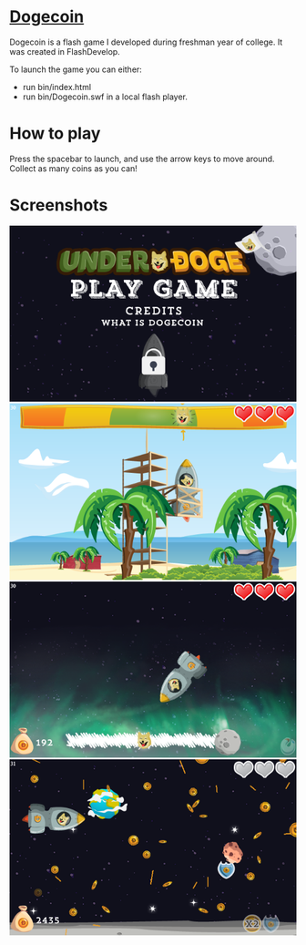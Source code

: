 [Dogecoin]()
========
Dogecoin is a flash game I developed during freshman year of college. It was created in FlashDevelop.

To launch the game you can either:
- run bin/index.html
- run bin/Dogecoin.swf in a local flash player.

How to play
========
Press the spacebar to launch, and use the arrow keys to move around. Collect as many coins as you can!

Screenshots
========
![Title Screen](https://raw.githubusercontent.com/asharmalik/Dogecoin/master/screenshots/screenshot1.png)
![Launch](https://raw.githubusercontent.com/asharmalik/Dogecoin/master/screenshots/screenshot2.png)
![Entering Space](https://raw.githubusercontent.com/asharmalik/Dogecoin/master/screenshots/screenshot3.png)
![To the moooooon](https://raw.githubusercontent.com/asharmalik/Dogecoin/master/screenshots/screenshot4.png)
